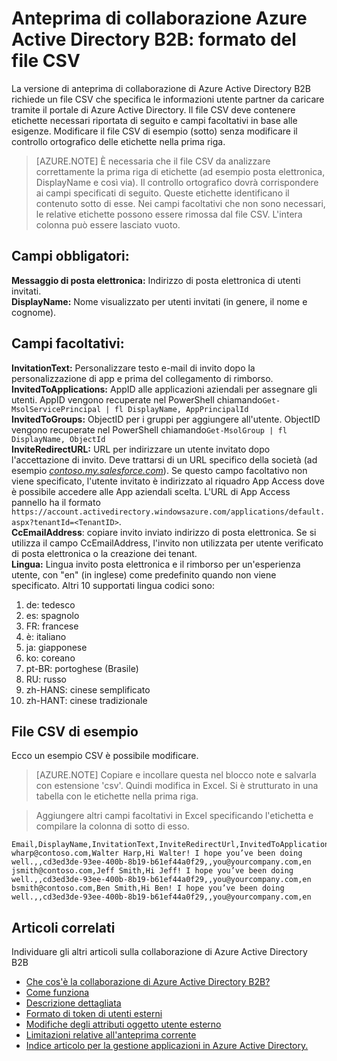 <properties
   pageTitle="Formato del file CSV per l'anteprima di collaborazione di Azure Active Directory B2B | Microsoft Azure"
   description="Azure B2B Directory attiva supporta le relazioni tra società abilitando business partner in modo selettivo accedere alle applicazioni aziendali"
   services="active-directory"
   documentationCenter=""
   authors="viv-liu"
   manager="cliffdi"
   editor=""
   tags=""/>

<tags
   ms.service="active-directory"
   ms.devlang="NA"
   ms.topic="article"
   ms.tgt_pltfrm="NA"
   ms.workload="identity"
   ms.date="05/09/2016"
   ms.author="viviali"/>

# <a name="azure-ad-b2b-collaboration-preview-csv-file-format"></a>Anteprima di collaborazione Azure Active Directory B2B: formato del file CSV

La versione di anteprima di collaborazione di Azure Active Directory B2B richiede un file CSV che specifica le informazioni utente partner da caricare tramite il portale di Azure Active Directory. Il file CSV deve contenere etichette necessari riportata di seguito e campi facoltativi in base alle esigenze. Modificare il file CSV di esempio (sotto) senza modificare il controllo ortografico delle etichette nella prima riga.

>[AZURE.NOTE] È necessaria che il file CSV da analizzare correttamente la prima riga di etichette (ad esempio posta elettronica, DisplayName e così via). Il controllo ortografico dovrà corrispondere ai campi specificati di seguito. Queste etichette identificano il contenuto sotto di esse. Nei campi facoltativi che non sono necessari, le relative etichette possono essere rimossa dal file CSV. L'intera colonna può essere lasciato vuoto.

## <a name="required-fields-br"></a>Campi obbligatori: <br/>
**Messaggio di posta elettronica:** Indirizzo di posta elettronica di utenti invitati. <br/>
**DisplayName:** Nome visualizzato per utenti invitati (in genere, il nome e cognome).<br/>


## <a name="optional-fields-br"></a>Campi facoltativi: <br/>

**InvitationText:** Personalizzare testo e-mail di invito dopo la personalizzazione di app e prima del collegamento di rimborso.<br/>
**InvitedToApplications:** AppID alle applicazioni aziendali per assegnare gli utenti. AppID vengono recuperate nel PowerShell chiamando`Get-MsolServicePrincipal | fl DisplayName, AppPrincipalId`<br/>
**InvitedToGroups:** ObjectID per i gruppi per aggiungere all'utente. ObjectID vengono recuperate nel PowerShell chiamando`Get-MsolGroup | fl DisplayName, ObjectId`<br/>
**InviteRedirectURL:** URL per indirizzare un utente invitato dopo l'accettazione di invito. Deve trattarsi di un URL specifico della società (ad esempio [*contoso.my.salesforce.com*](http://contoso.my.salesforce.com/)). Se questo campo facoltativo non viene specificato, l'utente invitato è indirizzato al riquadro App Access dove è possibile accedere alle App aziendali scelta. L'URL di App Access pannello ha il formato `https://account.activedirectory.windowsazure.com/applications/default.aspx?tenantId=<TenantID>`.<br/>
**CcEmailAddress**: copiare invito inviato indirizzo di posta elettronica. Se si utilizza il campo CcEmailAddress, l'invito non utilizzata per utente verificato di posta elettronica o la creazione dei tenant.<br/>
**Lingua:** Lingua invito posta elettronica e il rimborso per un'esperienza utente, con "en" (in inglese) come predefinito quando non viene specificato. Altri 10 supportati lingua codici sono:<br/>
1. de: tedesco<br/>
2. es: spagnolo<br/>
3. FR: francese<br/>
4. è: italiano<br/>
5. ja: giapponese<br/>
6. ko: coreano<br/>
7. pt-BR: portoghese (Brasile)<br/>
8. RU: russo<br/>
9. zh-HANS: cinese semplificato<br/>
10. zh-HANT: cinese tradizionale<br/>

## <a name="sample-csv-file"></a>File CSV di esempio
Ecco un esempio CSV è possibile modificare.

>[AZURE.NOTE] Copiare e incollare questa nel blocco note e salvarla con estensione 'csv'. Quindi modifica in Excel. Si è strutturato in una tabella con le etichette nella prima riga.

> Aggiungere altri campi facoltativi in Excel specificando l'etichetta e compilare la colonna di sotto di esso.

```
Email,DisplayName,InvitationText,InviteRedirectUrl,InvitedToApplications,InvitedToGroups,CcEmailAddress,Language
wharp@contoso.com,Walter Harp,Hi Walter! I hope you’ve been doing well.,,cd3ed3de-93ee-400b-8b19-b61ef44a0f29,,you@yourcompany.com,en
jsmith@contoso.com,Jeff Smith,Hi Jeff! I hope you’ve been doing well.,,cd3ed3de-93ee-400b-8b19-b61ef44a0f29,,you@yourcompany.com,en
bsmith@contoso.com,Ben Smith,Hi Ben! I hope you’ve been doing well.,,cd3ed3de-93ee-400b-8b19-b61ef44a0f29,,you@yourcompany.com,en

```

## <a name="related-articles"></a>Articoli correlati
Individuare gli altri articoli sulla collaborazione di Azure Active Directory B2B

- [Che cos'è la collaborazione di Azure Active Directory B2B?](active-directory-b2b-what-is-azure-ad-b2b.md)
- [Come funziona](active-directory-b2b-how-it-works.md)
- [Descrizione dettagliata](active-directory-b2b-detailed-walkthrough.md)
- [Formato di token di utenti esterni](active-directory-b2b-references-external-user-token-format.md)
- [Modifiche degli attributi oggetto utente esterno](active-directory-b2b-references-external-user-object-attribute-changes.md)
- [Limitazioni relative all'anteprima corrente](active-directory-b2b-current-preview-limitations.md)
- [Indice articolo per la gestione applicazioni in Azure Active Directory.](active-directory-apps-index.md)
